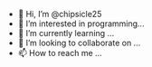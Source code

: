 - 👋 Hi, I’m @chipsicle25
- 👀 I’m interested in programming...
- 🌱 I’m currently learning ...
- 💞️ I’m looking to collaborate on ...
- 📫 How to reach me ...

<!---
chipsicle25/chipsicle25 is a ✨ special ✨ repository because its `README.md` (this file) appears on your GitHub profile.
You can click the Preview link to take a look at your changes.
--->
